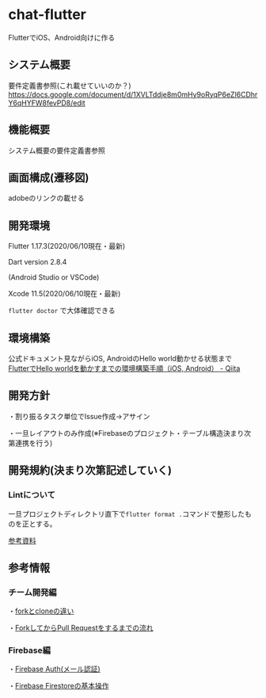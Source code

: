 # chat-flutter
FlutterでiOS、Android向けに作る

## システム概要
要件定義書参照(これ載せていいのか？)
https://docs.google.com/document/d/1XVLTddje8m0mHy9oRyqP6eZl6CDhrY6qHYFW8fevPD8/edit

## 機能概要
システム概要の要件定義書参照

## 画面構成(遷移図)
adobeのリンクの載せる

## 開発環境
Flutter 1.17.3(2020/06/10現在・最新)

Dart version 2.8.4  

(Android Studio or VSCode)

Xcode 11.5(2020/06/10現在・最新)

`flutter doctor` で大体確認できる

## 環境構築
公式ドキュメント見ながらiOS, AndroidのHello world動かせる状態まで  
[FlutterでHello worldを動かすまでの環境構築手順（iOS, Android） - Qiita](https://qiita.com/unsoluble_sugar/items/deaa129fb289922c8634)

## 開発方針
・割り振るタスク単位でIssue作成→アサイン

・一旦レイアウトのみ作成(※Firebaseのプロジェクト・テーブル構造決まり次第連携を行う)

## 開発規約(決まり次第記述していく)
### Lintについて
一旦プロジェクトディレクトリ直下で`flutter format .`コマンドで整形したものを正とする。

[参考資料](https://flutter.dev/docs/development/tools/formatting)

## 参考情報
### チーム開発編
・[forkとcloneの違い](https://qiita.com/matsubox/items/09904e4c51e6bc267990)

・[ForkしてからPull Requestをするまでの流れ](http://kik.xii.jp/archives/179)

### Firebase編
・[Firebase Auth(メール認証)](https://qiita.com/superman9387/items/a86784e8ac7f3d08e900)

・[Firebase Firestoreの基本操作](https://gurutaka-log.com/flutter-firebase-firestore-sample)
